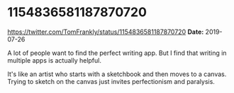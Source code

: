# 1154836581187870720
https://twitter.com/TomFrankly/status/1154836581187870720
**Date:** 2019-07-26

A lot of people want to find the perfect writing app. But I find that writing in multiple apps is actually helpful.

It's like an artist who starts with a sketchbook and then moves to a canvas. Trying to sketch on the canvas just invites perfectionism and paralysis.
